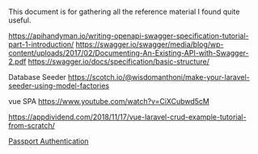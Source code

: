 This document is for gathering all the reference material I found quite useful.

https://apihandyman.io/writing-openapi-swagger-specification-tutorial-part-1-introduction/
https://swagger.io/swagger/media/blog/wp-content/uploads/2017/02/Documenting-An-Existing-API-with-Swagger-2.pdf
https://swagger.io/docs/specification/basic-structure/




Database Seeder
https://scotch.io/@wisdomanthoni/make-your-laravel-seeder-using-model-factories



vue SPA
https://www.youtube.com/watch?v=CiXCubwd5cM

https://appdividend.com/2018/11/17/vue-laravel-crud-example-tutorial-from-scratch/


[Passport Authentication](https://medium.com/techcompose/create-rest-api-in-laravel-with-authentication-using-passport-133a1678a876)

